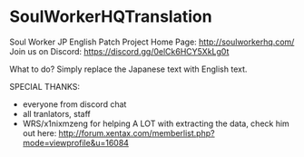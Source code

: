 # SoulWorkerHQTranslation
Soul Worker JP English Patch Project
Home Page: http://soulworkerhq.com/
Join us on Discord: https://discord.gg/0elCk6HCY5XkLg0t

What to do?
Simply replace the Japanese text with English text.




SPECIAL THANKS:
  - everyone from discord chat
  - all tranlators, staff
  - WRS/x1nixmzeng for helping A LOT with extracting the data, check him out here: http://forum.xentax.com/memberlist.php?mode=viewprofile&u=16084
